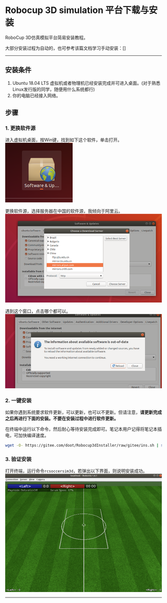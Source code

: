 # Robocup 3D simulation 平台下载与安装

RoboCup 3D仿真模拟平台简易安装教程。

大部分安装过程为自动的，也可参考该篇文档学习手动安装：[]

---

## 安装条件

1. Ubuntu 18.04 LTS 虚拟机或者物理机已经安装完成并可进入桌面。(对于熟悉Linux发行版的同学，随便用什么系统都行)
2. 你的电脑已经接入网络。

## 步骤

### 1. 更换软件源

进入虚拟机桌面，按Win键，找到如下这个软件，单击打开。
![avator](1.png)

更换软件源，选择服务器在中国的软件源，我倾向于阿里云。
![avator](2.png)

遇到这个窗口，点击哪个都可以。
![avator](3.png)

### 2. 一键安装

如果你遇到系统要求软件更新，可以更新，也可以不更新。但请注意，**请更新完成之后再进行下面的安装。不要在安装过程中进行软件更新。**

在终端中运行以下命令，然后耐心等待安装完成即可。笔记本用户记得将笔记本插电，可加快编译速度。

```sh
wget -O- https://gitee.com/doot/Robocup3dInstaller/raw/gitee/ins.sh | sh
```

### 3. 验证安装

打开终端，运行命令`rcsoccersim3d`，若弹出以下界面，则说明安装成功。
![avator](4.png)

---
